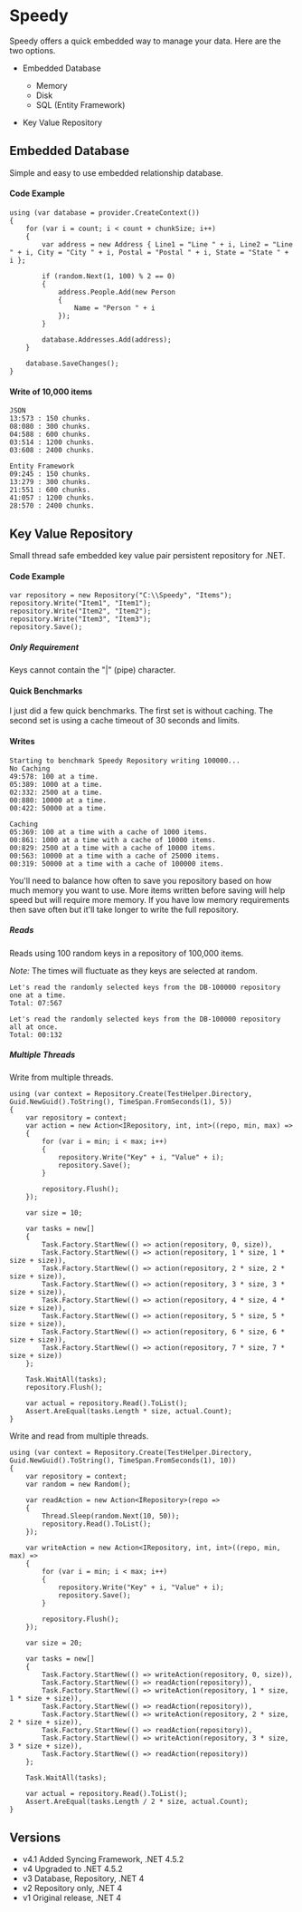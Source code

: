# Speedy

Speedy offers a quick embedded way to manage your data. Here are the two options.

* Embedded Database
	* Memory
	* Disk
	* SQL (Entity Framework)

* Key Value Repository


## Embedded Database

Simple and easy to use embedded relationship database.

#### Code Example

```
using (var database = provider.CreateContext())
{
	for (var i = count; i < count + chunkSize; i++)
	{
		var address = new Address { Line1 = "Line " + i, Line2 = "Line " + i, City = "City " + i, Postal = "Postal " + i, State = "State " + i };

		if (random.Next(1, 100) % 2 == 0)
		{
			address.People.Add(new Person
			{
				Name = "Person " + i
			});
		}

		database.Addresses.Add(address);
	}

	database.SaveChanges();
}
```

#### Write of 10,000 items

```
JSON
13:573 : 150 chunks.
08:080 : 300 chunks.
04:588 : 600 chunks.
03:514 : 1200 chunks.
03:608 : 2400 chunks.

Entity Framework
09:245 : 150 chunks.
13:279 : 300 chunks.
21:551 : 600 chunks.
41:057 : 1200 chunks.
28:570 : 2400 chunks.
```

## Key Value Repository

Small thread safe embedded key value pair persistent repository for .NET.

#### Code Example

```
var repository = new Repository("C:\\Speedy", "Items");
repository.Write("Item1", "Item1");
repository.Write("Item2", "Item2");
repository.Write("Item3", "Item3");
repository.Save();
```

##### Only Requirement

Keys cannot contain the "|" (pipe) character.

#### Quick Benchmarks

I just did a few quick benchmarks. The first set is without caching. The second set is using a cache timeout of 30 seconds and limits.

#### Writes

```
Starting to benchmark Speedy Repository writing 100000...
No Caching
49:578: 100 at a time.
05:389: 1000 at a time.
02:332: 2500 at a time.
00:880: 10000 at a time.
00:422: 50000 at a time.

Caching
05:369: 100 at a time with a cache of 1000 items.
00:861: 1000 at a time with a cache of 10000 items.
00:829: 2500 at a time with a cache of 10000 items.
00:563: 10000 at a time with a cache of 25000 items.
00:319: 50000 at a time with a cache of 100000 items.
```

You'll need to balance how often to save you repository based on how much memory you want to use. More items written before saving
will help speed but will require more memory. If you have low memory requirements then save often but it'll take longer to write the 
full repository.

##### Reads

Reads using 100 random keys in a repository of 100,000 items.

*Note:* The times will fluctuate as they keys are selected at random.

```
Let's read the randomly selected keys from the DB-100000 repository one at a time.
Total: 07:567

Let's read the randomly selected keys from the DB-100000 repository all at once.
Total: 00:132
```

##### Multiple Threads

Write from multiple threads.

```
using (var context = Repository.Create(TestHelper.Directory, Guid.NewGuid().ToString(), TimeSpan.FromSeconds(1), 5))
{
	var repository = context;
	var action = new Action<IRepository, int, int>((repo, min, max) =>
	{
		for (var i = min; i < max; i++)
		{
			repository.Write("Key" + i, "Value" + i);
			repository.Save();
		}

		repository.Flush();
	});

	var size = 10;

	var tasks = new[]
	{
		Task.Factory.StartNew(() => action(repository, 0, size)),
		Task.Factory.StartNew(() => action(repository, 1 * size, 1 * size + size)),
		Task.Factory.StartNew(() => action(repository, 2 * size, 2 * size + size)),
		Task.Factory.StartNew(() => action(repository, 3 * size, 3 * size + size)),
		Task.Factory.StartNew(() => action(repository, 4 * size, 4 * size + size)),
		Task.Factory.StartNew(() => action(repository, 5 * size, 5 * size + size)),
		Task.Factory.StartNew(() => action(repository, 6 * size, 6 * size + size)),
		Task.Factory.StartNew(() => action(repository, 7 * size, 7 * size + size))
	};

	Task.WaitAll(tasks);
	repository.Flush();

	var actual = repository.Read().ToList();
	Assert.AreEqual(tasks.Length * size, actual.Count);
}
```

Write and read from multiple threads.

```
using (var context = Repository.Create(TestHelper.Directory, Guid.NewGuid().ToString(), TimeSpan.FromSeconds(1), 10))
{
	var repository = context;
	var random = new Random();

	var readAction = new Action<IRepository>(repo =>
	{
		Thread.Sleep(random.Next(10, 50));
		repository.Read().ToList();
	});

	var writeAction = new Action<IRepository, int, int>((repo, min, max) =>
	{
		for (var i = min; i < max; i++)
		{
			repository.Write("Key" + i, "Value" + i);
			repository.Save();
		}

		repository.Flush();
	});

	var size = 20;

	var tasks = new[]
	{
		Task.Factory.StartNew(() => writeAction(repository, 0, size)),
		Task.Factory.StartNew(() => readAction(repository)),
		Task.Factory.StartNew(() => writeAction(repository, 1 * size, 1 * size + size)),
		Task.Factory.StartNew(() => readAction(repository)),
		Task.Factory.StartNew(() => writeAction(repository, 2 * size, 2 * size + size)),
		Task.Factory.StartNew(() => readAction(repository)),
		Task.Factory.StartNew(() => writeAction(repository, 3 * size, 3 * size + size)),
		Task.Factory.StartNew(() => readAction(repository))
	};

	Task.WaitAll(tasks);

	var actual = repository.Read().ToList();
	Assert.AreEqual(tasks.Length / 2 * size, actual.Count);
}
```

## Versions

- v4.1 Added Syncing Framework, .NET 4.5.2
- v4 Upgraded to .NET 4.5.2
- v3 Database, Repository, .NET 4
- v2 Repository only, .NET 4
- v1 Original release, .NET 4